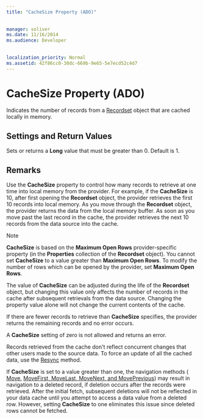 ```yaml
---
title: "CacheSize Property (ADO)"
  
  
manager: soliver
ms.date: 11/16/2014
ms.audience: Developer
 
  
localization_priority: Normal
ms.assetid: 42f86cc0-30dc-669b-9e65-5e7ecd52c4d7
---
```


# CacheSize Property (ADO)

Indicates the number of records from a [Recordset](recordset-object-ado.md) object that are cached locally in memory. 
  
## Settings and Return Values

Sets or returns a **Long** value that must be greater than 0. Default is 1. 
  
## Remarks

Use the **CacheSize** property to control how many records to retrieve at one time into local memory from the provider. For example, if the **CacheSize** is 10, after first opening the **Recordset** object, the provider retrieves the first 10 records into local memory. As you move through the **Recordset** object, the provider returns the data from the local memory buffer. As soon as you move past the last record in the cache, the provider retrieves the next 10 records from the data source into the cache. 
  
> [!NOTE]
> **CacheSize** is based on the **Maximum Open Rows** provider-specific property (in the **Properties** collection of the **Recordset** object). You cannot set **CacheSize** to a value greater than **Maximum Open Rows**. To modify the number of rows which can be opened by the provider, set **Maximum Open Rows**. 
  
The value of **CacheSize** can be adjusted during the life of the **Recordset** object, but changing this value only affects the number of records in the cache after subsequent retrievals from the data source. Changing the property value alone will not change the current contents of the cache. 
  
If there are fewer records to retrieve than **CacheSize** specifies, the provider returns the remaining records and no error occurs. 
  
A **CacheSize** setting of zero is not allowed and returns an error. 
  
Records retrieved from the cache don't reflect concurrent changes that other users made to the source data. To force an update of all the cached data, use the [Resync](resync-method-ado.md) method. 
  
If **CacheSize** is set to a value greater than one, the navigation methods ( [Move](move-method-ado.md), [MoveFirst, MoveLast, MoveNext, and MovePrevious](movefirst-movelast-movenext-and-moveprevious-methods-ado.md)) may result in navigation to a deleted record, if deletion occurs after the records were retrieved. After the initial fetch, subsequent deletions will not be reflected in your data cache until you attempt to access a data value from a deleted row. However, setting **CacheSize** to one eliminates this issue since deleted rows cannot be fetched. 
  

